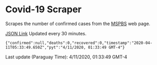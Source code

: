 # Covid-19 Scraper

Scrapes the number of confirmed cases from the [MSPBS](https://www.mspbs.gov.py/covid-19.php) web page.

[JSON Link](https://jmayalag.github.io/covid19-scrape/cases.json)
Updated every 30 minutes.
```
{"confirmed":null,"deaths":0,"recovered":0,"timestamp":"2020-04-11T05:33:49.650Z","pyt":"4/11/2020, 01:33:49 GMT-4"}
```
Last update (Paraguay Time): 4/11/2020, 01:33:49 GMT-4